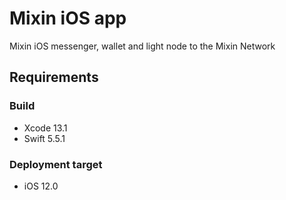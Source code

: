 # Mixin iOS app
Mixin iOS messenger, wallet and light node to the Mixin Network

## Requirements

### Build
- Xcode 13.1
- Swift 5.5.1

### Deployment target
- iOS 12.0

